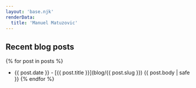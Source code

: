 ```yaml
---
layout: 'base.njk'
renderData: 
  title: 'Manuel Matuzovic'
---
```


## Recent blog posts

{% for post in posts %}
* {{ post.date }} - [{{ post.title }}](blog/{{ post.slug }})
  {{ post.body | safe }}
{% endfor %}
